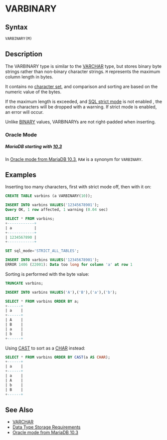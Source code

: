 # VARBINARY

## Syntax

```sql
VARBINARY(M)
```

## Description

The VARBINARY type is similar to the [VARCHAR](/kb/en/sql_language-data_types-varchar/) type, but stores binary byte strings rather than non-binary character strings. `M` represents the maximum column length in bytes.

It contains no [character set](/kb/en/data-types-character-sets-and-collations/), and comparison and sorting are based on the numeric value of the bytes.

If the maximum length is exceeded, and [SQL strict mode](/mariadb-administration/variables-and-modes/sql-mode/) is not enabled , the extra characters will be dropped with a warning. If strict mode is enabled, an error will occur.

Unlike [BINARY](/columns-storage-engines-and-plugins/data-types/string-data-types/binary/) values, VARBINARYs are not right-padded when inserting.

### Oracle Mode

##### MariaDB starting with [10.3](/kb/en/what-is-mariadb-103/)

In [Oracle mode from MariaDB 10.3](/kb/en/sql_modeoracle-from-mariadb-103/#synonyms-for-basic-sql-types), `RAW` is a synonym for `VARBINARY`.

## Examples

Inserting too many characters, first with strict mode off, then with it on:

```sql
CREATE TABLE varbins (a VARBINARY(10));

INSERT INTO varbins VALUES('12345678901');
Query OK, 1 row affected, 1 warning (0.04 sec)

SELECT * FROM varbins;
+------------+
| a          |
+------------+
| 1234567890 |
+------------+

SET sql_mode='STRICT_ALL_TABLES';

INSERT INTO varbins VALUES('12345678901');
ERROR 1406 (22001): Data too long for column 'a' at row 1
```

Sorting is performed with the byte value:

```sql
TRUNCATE varbins;

INSERT INTO varbins VALUES('A'),('B'),('a'),('b');

SELECT * FROM varbins ORDER BY a;
+------+
| a    |
+------+
| A    |
| B    |
| a    |
| b    |
+------+
```

Using [CAST](/built-in-functions/string-functions/cast/) to sort as a [CHAR](/columns-storage-engines-and-plugins/data-types/string-data-types/char/) instead:

```sql
SELECT * FROM varbins ORDER BY CAST(a AS CHAR);
+------+
| a    |
+------+
| a    |
| A    |
| b    |
| B    |
+------+
```

## See Also

- [VARCHAR](/columns-storage-engines-and-plugins/data-types/string-data-types/varchar/)
- [Data Type Storage Requirements](/columns-storage-engines-and-plugins/data-types/data-type-storage-requirements/)
- [Oracle mode from MariaDB 10.3](/kb/en/sql_modeoracle-from-mariadb-103/#synonyms-for-basic-sql-types)